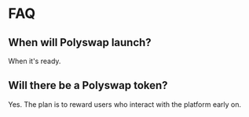 # FAQ

## When will Polyswap launch?

When it's ready.

## Will there be a Polyswap token?

Yes. The plan is to reward users who interact with the platform early on.



